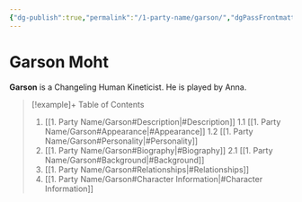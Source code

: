 ```yaml
---
{"dg-publish":true,"permalink":"/1-party-name/garson/","dgPassFrontmatter":true}
---
```


# Garson Moht
**Garson** is a Changeling Human Kineticist. He is played by Anna. 
> [!example]+ Table of Contents
> 1. [[1. Party Name/Garson#Description\|#Description]]
> 	1.1 [[1. Party Name/Garson#Appearance\|#Appearance]]
> 	1.2 [[1. Party Name/Garson#Personality\|#Personality]]
> 2. [[1. Party Name/Garson#Biography\|#Biography]]
> 	2.1 [[1. Party Name/Garson#Background\|#Background]]
> 3. [[1. Party Name/Garson#Relationships\|#Relationships]]
> 4. [[1. Party Name/Garson#Character Information\|#Character Information]]

